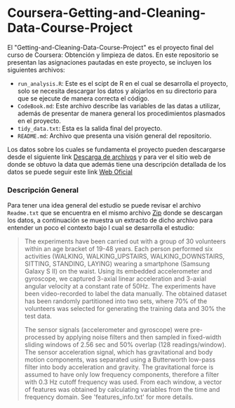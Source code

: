 # Coursera-Getting-and-Cleaning-Data-Course-Project

El "Getting-and-Cleaning-Data-Course-Project" es el proyecto final del curso de Coursera: Obtención y limpieza de datos. En este repositorio se presentan las asignaciones pautadas en este proyecto, se incluyen los siguientes archivos:

- `run_analysis.R`: Este es el scipt de R en el cual se desarrolla el proyecto, solo se necesita descargar los datos y alojarlos en su directorio para que se ejecute de manera correcta el código.
- `CodeBook.md`: Este archivo describe las variables de las datas a utilizar, además de presentar de manera general los procedimientos plasmados en el proyecto.
- `tidy_data.txt`: Esta es la salida final del proyecto.
- `README.md`: Archivo que presenta una visión general del repositorio.

Los datos sobre los cuales se fundamenta el proyecto pueden descargarse desde el siguiente link [Descarga de archivos](https://d396qusza40orc.cloudfront.net/getdata%2Fprojectfiles%2FUCI%20HAR%20Dataset.zip) y para ver el sitio web de donde se obtuvo la data que además tiene una descripción detallada de los datos se puede seguir este link [Web Oficial](http://archive.ics.uci.edu/ml/datasets/Human+Activity+Recognition+Using+Smartphones#)


### Descripción General
Para tener una idea general del estudio se puede revisar el archivo `Readme.txt` que se encuentra en el mismo archivo [Zip](https://d396qusza40orc.cloudfront.net/getdata%2Fprojectfiles%2FUCI%20HAR%20Dataset.zip) donde se descargan los datos, a continuación se muestra un extracto de dicho archivo para entender un poco el contexto bajo l cual se desarrolla el estudio:


>The experiments have been carried out with a group of 30 volunteers within an age bracket of 19-48 years. Each person performed six activities (WALKING, WALKING_UPSTAIRS, WALKING_DOWNSTAIRS, SITTING, STANDING, LAYING) wearing a smartphone (Samsung Galaxy S II) on the waist. Using its embedded accelerometer and gyroscope, we captured 3-axial linear acceleration and 3-axial angular velocity at a constant rate of 50Hz. The experiments have been video-recorded to label the data manually. The obtained dataset has been randomly partitioned into two sets, where 70% of the volunteers was selected for generating the training data and 30% the test data. 
>
>The sensor signals (accelerometer and gyroscope) were pre-processed by applying noise filters and then sampled in fixed-width sliding windows of 2.56 sec and 50% overlap (128 readings/window). The sensor acceleration signal, which has gravitational and body motion components, was separated using a Butterworth low-pass filter into body acceleration and gravity. The gravitational force is assumed to have only low frequency components, therefore a filter with 0.3 Hz cutoff frequency was used. From each window, a vector of features was obtained by calculating variables from the time and frequency domain. See 'features_info.txt' for more details. 

